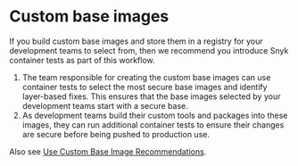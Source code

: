 # Custom base images

If you build custom base images and store them in a registry for your development teams to select from, then we recommend you introduce Snyk container tests as part of this workflow.

1. The team responsible for creating the custom base images can use container tests to select the most secure base images and identify layer-based fixes. This ensures that the base images selected by your development teams start with a secure base.
2. As development teams build their custom tools and packages into these images, they can run additional container tests to ensure their changes are secure before being pushed to production use.

Also see [Use Custom Base Image Recommendations](../../../scan-using-snyk/snyk-container/use-snyk-container-from-the-web-ui/use-custom-base-image-recommendations/).
